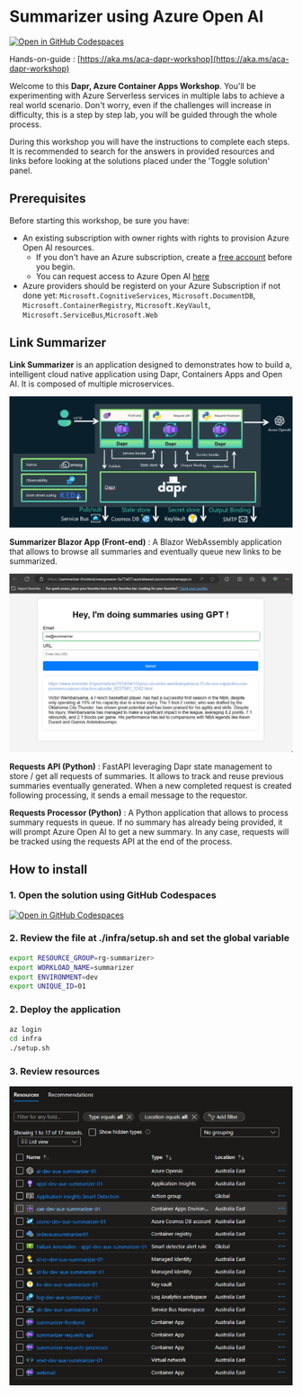 # Summarizer using Azure Open AI

[![Open in GitHub Codespaces](https://github.com/codespaces/badge.svg)](https://codespaces.new/reidav/aca-dapr-openai-workshop?quickstart=1)

Hands-on-guide : [https://aka.ms/aca-dapr-workshop](https://aka.ms/aca-dapr-workshop)

Welcome to this **Dapr, Azure Container Apps Workshop**. You'll be experimenting with Azure Serverless services in multiple labs to achieve a real world scenario. Don't worry, even if the challenges will increase in difficulty, this is a step by step lab, you will be guided through the whole process.

During this workshop you will have the instructions to complete each steps. It is recommended to search for the answers in provided resources and links before looking at the solutions placed under the 'Toggle solution' panel.

## Prerequisites

Before starting this workshop, be sure you have:

- An existing subscription with owner rights with rights to provision Azure Open AI resources.
  - If you don't have an Azure subscription, create a [free account](https://azure.microsoft.com/en-us/free/) before you begin.
  - You can request access to Azure Open AI [here](https://aka.ms/oai/access)
- Azure providers should be registerd on your Azure Subscription if not done yet: `Microsoft.CognitiveServices`, `Microsoft.DocumentDB`, `Microsoft.ContainerRegistry`, `Microsoft.KeyVault`, `Microsoft.ServiceBus`,`Microsoft.Web`

## Link Summarizer

**Link Summarizer** is an application designed to demonstrates how to build a, intelligent cloud native application using Dapr, Containers Apps and Open AI. It is composed of multiple microservices.

![SummarizeArchitecture](docs/assets/images/summarizer-dapr-aca.png)

**Summarizer Blazor App (Front-end)** : A Blazor WebAssembly application that allows to browse all summaries and eventually queue new links to be summarized.

![SummarizeWeb](docs/assets/images/summarizer-web.png)

**Requests API (Python)** : FastAPI leveraging Dapr state management to store / get all requests of summaries. It allows to track and reuse previous summaries eventually generated. When a new completed request is created following processing, it sends a email message to the requestor.

**Requests Processor (Python)** : A Python application that allows to process summary requests in queue. If no summary has already being provided, it will prompt Azure Open AI to get a new summary. In any case, requests will be tracked using the requests API at the end of the process.

## How to install

### 1. Open the solution using GitHub Codespaces

[![Open in GitHub Codespaces](https://github.com/codespaces/badge.svg)](https://codespaces.new/reidav/aca-dapr-openai-workshop?quickstart=1)

### 2. Review the file at ./infra/setup.sh and set the global variable

```bash
export RESOURCE_GROUP=rg-summarizer>
export WORKLOAD_NAME=summarizer
export ENVIRONMENT=dev
export UNIQUE_ID=01
```

### 2. Deploy the application

```bash
az login
cd infra
./setup.sh
```

### 3. Review resources

![SummarizeArchitecture](docs/assets/images/summarizer-assets.png)
